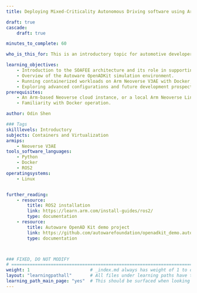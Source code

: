 ```yaml
---
title: Deploying Mixed-Criticality Autonomous Driving software using Arm containers

draft: true
cascade:
    draft: true

minutes_to_complete: 60

who_is_this_for: This is an introductory topic for automotive developers, aimed at helping them accelerate autonomous driving software development before the automotive computing hardware board is fully ready.

learning_objectives: 
    - Introduction to the SOAFEE architecture and its role in supporting Shift-Left software development strategies to optimize the autonomous driving development process.
    - Overview of the Autoware OpenADKit simulation environment.
    - Running containerized workloads on Arm Neoverse V3AE with Docker, supporting execution on both cloud-based and on-premise servers.
    - Exploring advanced configurations and future development prospects.
prerequisites:
    - An Arm-based Neoverse cloud instance, or a local Arm Neoverse Linux computer with at least 16 CPUs and 32GB of RAM.
    - Familiarity with Docker operation.

author: Odin Shen

### Tags
skilllevels: Introductory
subjects: Containers and Virtualization
armips:
    - Neoverse V3AE
tools_software_languages:
    - Python
    - Docker
    - ROS2
operatingsystems:
    - Linux


further_reading:
    - resource:
        title: ROS2 installation
        link: https://learn.arm.com/install-guides/ros2/
        type: documentation
    - resource:
        title: Autoware OpenAD Kit demo project
        link: https://github.com/autowarefoundation/openadkit_demo.autoware/
        type: documentation



### FIXED, DO NOT MODIFY
# ================================================================================
weight: 1                       # _index.md always has weight of 1 to order correctly
layout: "learningpathall"       # All files under learning paths have this same wrapper
learning_path_main_page: "yes"  # This should be surfaced when looking for related content. Only set for _index.md of learning path content.
---
```

